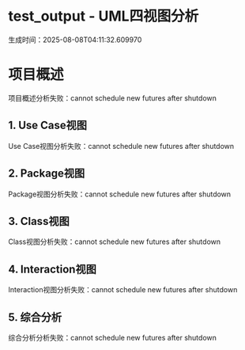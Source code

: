 # test_output - UML四视图分析

生成时间：2025-08-08T04:11:32.609970

# 项目概述

项目概述分析失败：cannot schedule new futures after shutdown

## 1. Use Case视图

Use Case视图分析失败：cannot schedule new futures after shutdown

## 2. Package视图

Package视图分析失败：cannot schedule new futures after shutdown

## 3. Class视图

Class视图分析失败：cannot schedule new futures after shutdown

## 4. Interaction视图

Interaction视图分析失败：cannot schedule new futures after shutdown

## 5. 综合分析

综合分析分析失败：cannot schedule new futures after shutdown